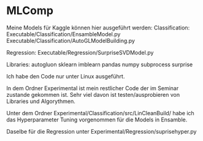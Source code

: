 # MLComp
Meine Models für Kaggle können hier ausgeführt werden:
Classification:
Executable/Classification/EnsambleModel.py
Executable/Classification/AutoGLModelBuilding.py

Regression:
Executable/Regression/SurpriseSVDModel.py

Libraries:
autogluon
sklearn
imblearn
pandas
numpy
subprocess
surprise

Ich habe den Code nur unter Linux ausgeführt.

In dem Ordner Experimental ist mein restlicher Code der im Seminar zustande gekommen ist. Sehr viel davon ist testen/ausprobieren von Libraries und Algorythmen.

Unter dem Ordner Experimental/Classification/src/LinCleanBuild/ habe ich das Hyperparameter Tuning vorgenommen für die Models in Ensamble.

Daselbe für die Regression unter Experimental/Regression/suprisehyper.py

